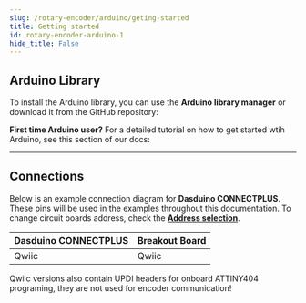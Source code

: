 ```yaml
---
slug: /rotary-encoder/arduino/geting-started 
title: Getting started
id: rotary-encoder-arduino-1 
hide_title: False
---
```


## Arduino Library

To install the Arduino library, you can use the **Arduino library manager** or download it from the GitHub repository:
<QuickLink  
  title="Rotary encoder with Qwiic Arduino library"  
  description="Rotary encoder with Qwiic Arduino library by Soldered"  
  url="https://github.com/SolderedElectronics/Soldered-Rotary-Encoder-With-easyC-Arduino-Library"  
/>  


<InfoBox>

**First time Arduino user?** For a detailed tutorial on how to get started wtih Arduino, see this section of our docs:

<QuickLink  
  title="Getting started with Arduino"  
  description="A full, comprehensive tutorial on how to fully set up and upload code for the first time on an Arduino board, from scratch!"  
  url="/documentation/arduino/quick-start-guide"  
/>  

</InfoBox>

---

## Connections

Below is an example connection diagram for **Dasduino CONNECTPLUS**. These pins will be used in the examples throughout this documentation. To change circuit boards address, check the [**Address selection**](/documentation/rotary-encoder/hardware#address-selection/).

| **Dasduino CONNECTPLUS** | **Breakout Board** |
| ------------------------ | ------------------ |
| Qwiic                    | Qwiic              |

<InfoBox> Qwiic versions also contain UPDI headers for onboard ATTINY404 programing, they are not used for encoder communication! </InfoBox>